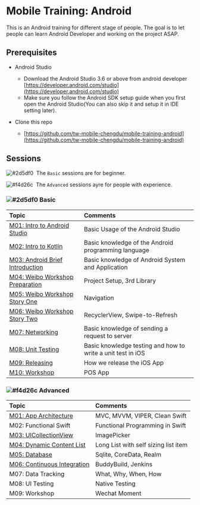 # Mobile Training: Android

This is an Android training for different stage of people. The goal is to let people can learn Android Developer and working on the project ASAP.

## Prerequisites

- Android Studio
  - Download the Android Studio 3.6 or above from android developer [https://developer.android.com/studio](https://developer.android.com/studio)
  - Make sure you follow the Android SDK setup guide when you first open the Android Studio(You can also skip it and setup it in IDE setting later).

- Clone this repo 
  
  - [https://github.com/tw-mobile-chengdu/mobile-training-android](https://github.com/tw-mobile-chengdu/mobile-training-android)

## Sessions

![#2d5df0][#2d5df0]&nbsp;&nbsp;The `Basic` sessions are for beginner.

![#f4d26c][#f4d26c]&nbsp;&nbsp;The `Advanced` sessions ayre for people with experience.

### ![#2d5df0][#2d5df0] Basic

| Topic | Comments |
| :--- | :--- |
| [M01: Intro to Android Studio](./src/Basic/M01) | Basic Usage of the Android Studio |
| [M02: Intro to Kotlin](./src/Basic/M02) | Basic knowledge of the Android programming language |
| [M03: Android Brief Introduction](./src/Basic/M03) | Basic knowledge of Android System and Application |
| [M04: Weibo Workshop Preparation](./src/Basic/M04) | Project Setup, 3rd Library |
| [M05: Weibo Workshop Story One](./src/Basic/M05) | Navigation |
| [M06: Weibo Workshop Story Two](./src/Basic/M06) | RecyclerView, Swipe-to-Refresh |
| [M07: Networking](./src/Basic/M07) | Basic knowledge of sending a request to server |
| [M08: Unit Testing](./src/Basic/M08) | Basic knowledge testing and how to write a unit test in iOS |
| [M09: Releasing](./src/Basic/M09) | How we release the iOS App |
| [M10: Workshop](./src/Basic/M10_FinalTest) | POS App |

### ![#f4d26c][#f4d26c] Advanced

| Topic | Comments |
| :--- | :--- |
| [M01: App Architecture](./src/Advanced/M01) | MVC, MVVM, VIPER, Clean Swift |
| M02: Functional Swift | Functional Programming in Swift |
| [M03: UICollectionView](./src/Advanced/M03) | ImagePicker |
| [M04: Dynamic Content List](./src/Advanced/M04) | Long List with self sizing list item |
| [M05: Database](./src/Advanced/M05) | Sqlite, CoreData, Realm |
| [M06: Continuous Integration](./src/Advanced/M06)| BuddyBuild, Jenkins |
| M07: Data Tracking | What, Why, When, How |
| M08: UI Testing | Native Testing |
| M09: Workshop | Wechat Moment |

<!--Parameters-->
<!--Blue-->
[#2d5df0]: https://placehold.it/15/2d5df0/000000?text=+
<!--Yellow-->

[#f4d26c]: https://placehold.it/15/f4d26c/000000?text=+
